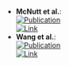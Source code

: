 - **McNutt et al.**:   
	[![Publication](https://img.shields.io/badge/Publication-Citations:6-blue?style=for-the-badge&logo=bookstack)](https://pubs.acs.org/doi/10.1021/acs.jcim.3c01245)  
	[![Link](https://img.shields.io/badge/Link-offline-red?style=for-the-badge&logo=xamarin&logoColor=red)](https://pubs.acs.org/doi/10.1021/acs.jcim.3c01245)  
- **Wang et al.**:   
	[![Publication](https://img.shields.io/badge/Publication-Citations:3-blue?style=for-the-badge&logo=bookstack)](https://pubs.acs.org/doi/10.1021/acs.jcim.3c01519)  
	[![Link](https://img.shields.io/badge/Link-offline-red?style=for-the-badge&logo=xamarin&logoColor=red)](https://pubs.acs.org/doi/10.1021/acs.jcim.3c01519)  
